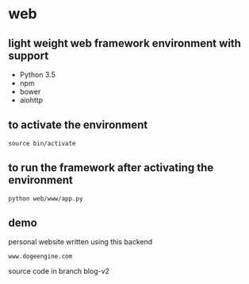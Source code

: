 # web
## light weight web framework environment with support
* Python 3.5
* npm
* bower
* aiohttp

## to activate the environment
	source bin/activate

## to run the framework after activating the environment
	python web/www/app.py
## demo
personal website written using this backend

	www.dogeengine.com

source code in branch blog-v2
